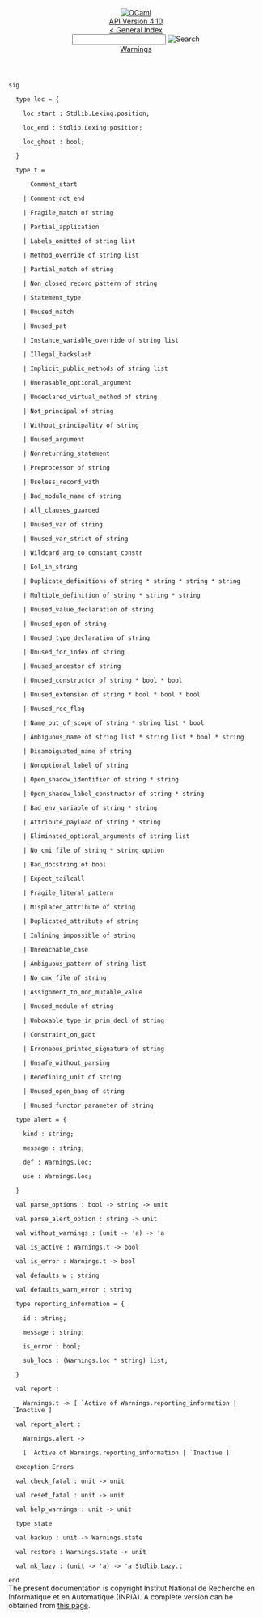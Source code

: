 <!-- ((! set title API !)) ((! set documentation !)) ((! set api !)) ((! set nobreadcrumb !)) -->
<div class="api"><header><nav class="toc brand"><a class="brand" href="https://ocaml.org/"><img src="colour-logo-gray.svg" class="svg" alt="OCaml"></a></nav><nav class="toc"><div class="toc_version"><a href="/docs" id="version-select">API Version 4.10</a></div><a href="index.html">&lt; General Index</a><div class="api_search"><input type="text" name="apisearch" id="api_search" oninput="mySearch(false);" onkeypress="this.oninput();" onclick="this.oninput();" onpaste="this.oninput();">
<img src="search_icon.svg" alt="Search" class="svg" onclick="mySearch(false)"></div>
<div id="search_results"></div><div class="toc_title"><a href="Warnings.html">Warnings</a></div><ul></ul></nav></header>
<code class="code"><span class="keyword">sig</span><br>
&nbsp;&nbsp;<span class="keyword">type</span>&nbsp;loc&nbsp;=&nbsp;{<br>
&nbsp;&nbsp;&nbsp;&nbsp;loc_start&nbsp;:&nbsp;<span class="constructor">Stdlib</span>.<span class="constructor">Lexing</span>.position;<br>
&nbsp;&nbsp;&nbsp;&nbsp;loc_end&nbsp;:&nbsp;<span class="constructor">Stdlib</span>.<span class="constructor">Lexing</span>.position;<br>
&nbsp;&nbsp;&nbsp;&nbsp;loc_ghost&nbsp;:&nbsp;bool;<br>
&nbsp;&nbsp;}<br>
&nbsp;&nbsp;<span class="keyword">type</span>&nbsp;t&nbsp;=<br>
&nbsp;&nbsp;&nbsp;&nbsp;&nbsp;&nbsp;<span class="constructor">Comment_start</span><br>
&nbsp;&nbsp;&nbsp;&nbsp;<span class="keywordsign">|</span>&nbsp;<span class="constructor">Comment_not_end</span><br>
&nbsp;&nbsp;&nbsp;&nbsp;<span class="keywordsign">|</span>&nbsp;<span class="constructor">Fragile_match</span>&nbsp;<span class="keyword">of</span>&nbsp;string<br>
&nbsp;&nbsp;&nbsp;&nbsp;<span class="keywordsign">|</span>&nbsp;<span class="constructor">Partial_application</span><br>
&nbsp;&nbsp;&nbsp;&nbsp;<span class="keywordsign">|</span>&nbsp;<span class="constructor">Labels_omitted</span>&nbsp;<span class="keyword">of</span>&nbsp;string&nbsp;list<br>
&nbsp;&nbsp;&nbsp;&nbsp;<span class="keywordsign">|</span>&nbsp;<span class="constructor">Method_override</span>&nbsp;<span class="keyword">of</span>&nbsp;string&nbsp;list<br>
&nbsp;&nbsp;&nbsp;&nbsp;<span class="keywordsign">|</span>&nbsp;<span class="constructor">Partial_match</span>&nbsp;<span class="keyword">of</span>&nbsp;string<br>
&nbsp;&nbsp;&nbsp;&nbsp;<span class="keywordsign">|</span>&nbsp;<span class="constructor">Non_closed_record_pattern</span>&nbsp;<span class="keyword">of</span>&nbsp;string<br>
&nbsp;&nbsp;&nbsp;&nbsp;<span class="keywordsign">|</span>&nbsp;<span class="constructor">Statement_type</span><br>
&nbsp;&nbsp;&nbsp;&nbsp;<span class="keywordsign">|</span>&nbsp;<span class="constructor">Unused_match</span><br>
&nbsp;&nbsp;&nbsp;&nbsp;<span class="keywordsign">|</span>&nbsp;<span class="constructor">Unused_pat</span><br>
&nbsp;&nbsp;&nbsp;&nbsp;<span class="keywordsign">|</span>&nbsp;<span class="constructor">Instance_variable_override</span>&nbsp;<span class="keyword">of</span>&nbsp;string&nbsp;list<br>
&nbsp;&nbsp;&nbsp;&nbsp;<span class="keywordsign">|</span>&nbsp;<span class="constructor">Illegal_backslash</span><br>
&nbsp;&nbsp;&nbsp;&nbsp;<span class="keywordsign">|</span>&nbsp;<span class="constructor">Implicit_public_methods</span>&nbsp;<span class="keyword">of</span>&nbsp;string&nbsp;list<br>
&nbsp;&nbsp;&nbsp;&nbsp;<span class="keywordsign">|</span>&nbsp;<span class="constructor">Unerasable_optional_argument</span><br>
&nbsp;&nbsp;&nbsp;&nbsp;<span class="keywordsign">|</span>&nbsp;<span class="constructor">Undeclared_virtual_method</span>&nbsp;<span class="keyword">of</span>&nbsp;string<br>
&nbsp;&nbsp;&nbsp;&nbsp;<span class="keywordsign">|</span>&nbsp;<span class="constructor">Not_principal</span>&nbsp;<span class="keyword">of</span>&nbsp;string<br>
&nbsp;&nbsp;&nbsp;&nbsp;<span class="keywordsign">|</span>&nbsp;<span class="constructor">Without_principality</span>&nbsp;<span class="keyword">of</span>&nbsp;string<br>
&nbsp;&nbsp;&nbsp;&nbsp;<span class="keywordsign">|</span>&nbsp;<span class="constructor">Unused_argument</span><br>
&nbsp;&nbsp;&nbsp;&nbsp;<span class="keywordsign">|</span>&nbsp;<span class="constructor">Nonreturning_statement</span><br>
&nbsp;&nbsp;&nbsp;&nbsp;<span class="keywordsign">|</span>&nbsp;<span class="constructor">Preprocessor</span>&nbsp;<span class="keyword">of</span>&nbsp;string<br>
&nbsp;&nbsp;&nbsp;&nbsp;<span class="keywordsign">|</span>&nbsp;<span class="constructor">Useless_record_with</span><br>
&nbsp;&nbsp;&nbsp;&nbsp;<span class="keywordsign">|</span>&nbsp;<span class="constructor">Bad_module_name</span>&nbsp;<span class="keyword">of</span>&nbsp;string<br>
&nbsp;&nbsp;&nbsp;&nbsp;<span class="keywordsign">|</span>&nbsp;<span class="constructor">All_clauses_guarded</span><br>
&nbsp;&nbsp;&nbsp;&nbsp;<span class="keywordsign">|</span>&nbsp;<span class="constructor">Unused_var</span>&nbsp;<span class="keyword">of</span>&nbsp;string<br>
&nbsp;&nbsp;&nbsp;&nbsp;<span class="keywordsign">|</span>&nbsp;<span class="constructor">Unused_var_strict</span>&nbsp;<span class="keyword">of</span>&nbsp;string<br>
&nbsp;&nbsp;&nbsp;&nbsp;<span class="keywordsign">|</span>&nbsp;<span class="constructor">Wildcard_arg_to_constant_constr</span><br>
&nbsp;&nbsp;&nbsp;&nbsp;<span class="keywordsign">|</span>&nbsp;<span class="constructor">Eol_in_string</span><br>
&nbsp;&nbsp;&nbsp;&nbsp;<span class="keywordsign">|</span>&nbsp;<span class="constructor">Duplicate_definitions</span>&nbsp;<span class="keyword">of</span>&nbsp;string&nbsp;*&nbsp;string&nbsp;*&nbsp;string&nbsp;*&nbsp;string<br>
&nbsp;&nbsp;&nbsp;&nbsp;<span class="keywordsign">|</span>&nbsp;<span class="constructor">Multiple_definition</span>&nbsp;<span class="keyword">of</span>&nbsp;string&nbsp;*&nbsp;string&nbsp;*&nbsp;string<br>
&nbsp;&nbsp;&nbsp;&nbsp;<span class="keywordsign">|</span>&nbsp;<span class="constructor">Unused_value_declaration</span>&nbsp;<span class="keyword">of</span>&nbsp;string<br>
&nbsp;&nbsp;&nbsp;&nbsp;<span class="keywordsign">|</span>&nbsp;<span class="constructor">Unused_open</span>&nbsp;<span class="keyword">of</span>&nbsp;string<br>
&nbsp;&nbsp;&nbsp;&nbsp;<span class="keywordsign">|</span>&nbsp;<span class="constructor">Unused_type_declaration</span>&nbsp;<span class="keyword">of</span>&nbsp;string<br>
&nbsp;&nbsp;&nbsp;&nbsp;<span class="keywordsign">|</span>&nbsp;<span class="constructor">Unused_for_index</span>&nbsp;<span class="keyword">of</span>&nbsp;string<br>
&nbsp;&nbsp;&nbsp;&nbsp;<span class="keywordsign">|</span>&nbsp;<span class="constructor">Unused_ancestor</span>&nbsp;<span class="keyword">of</span>&nbsp;string<br>
&nbsp;&nbsp;&nbsp;&nbsp;<span class="keywordsign">|</span>&nbsp;<span class="constructor">Unused_constructor</span>&nbsp;<span class="keyword">of</span>&nbsp;string&nbsp;*&nbsp;bool&nbsp;*&nbsp;bool<br>
&nbsp;&nbsp;&nbsp;&nbsp;<span class="keywordsign">|</span>&nbsp;<span class="constructor">Unused_extension</span>&nbsp;<span class="keyword">of</span>&nbsp;string&nbsp;*&nbsp;bool&nbsp;*&nbsp;bool&nbsp;*&nbsp;bool<br>
&nbsp;&nbsp;&nbsp;&nbsp;<span class="keywordsign">|</span>&nbsp;<span class="constructor">Unused_rec_flag</span><br>
&nbsp;&nbsp;&nbsp;&nbsp;<span class="keywordsign">|</span>&nbsp;<span class="constructor">Name_out_of_scope</span>&nbsp;<span class="keyword">of</span>&nbsp;string&nbsp;*&nbsp;string&nbsp;list&nbsp;*&nbsp;bool<br>
&nbsp;&nbsp;&nbsp;&nbsp;<span class="keywordsign">|</span>&nbsp;<span class="constructor">Ambiguous_name</span>&nbsp;<span class="keyword">of</span>&nbsp;string&nbsp;list&nbsp;*&nbsp;string&nbsp;list&nbsp;*&nbsp;bool&nbsp;*&nbsp;string<br>
&nbsp;&nbsp;&nbsp;&nbsp;<span class="keywordsign">|</span>&nbsp;<span class="constructor">Disambiguated_name</span>&nbsp;<span class="keyword">of</span>&nbsp;string<br>
&nbsp;&nbsp;&nbsp;&nbsp;<span class="keywordsign">|</span>&nbsp;<span class="constructor">Nonoptional_label</span>&nbsp;<span class="keyword">of</span>&nbsp;string<br>
&nbsp;&nbsp;&nbsp;&nbsp;<span class="keywordsign">|</span>&nbsp;<span class="constructor">Open_shadow_identifier</span>&nbsp;<span class="keyword">of</span>&nbsp;string&nbsp;*&nbsp;string<br>
&nbsp;&nbsp;&nbsp;&nbsp;<span class="keywordsign">|</span>&nbsp;<span class="constructor">Open_shadow_label_constructor</span>&nbsp;<span class="keyword">of</span>&nbsp;string&nbsp;*&nbsp;string<br>
&nbsp;&nbsp;&nbsp;&nbsp;<span class="keywordsign">|</span>&nbsp;<span class="constructor">Bad_env_variable</span>&nbsp;<span class="keyword">of</span>&nbsp;string&nbsp;*&nbsp;string<br>
&nbsp;&nbsp;&nbsp;&nbsp;<span class="keywordsign">|</span>&nbsp;<span class="constructor">Attribute_payload</span>&nbsp;<span class="keyword">of</span>&nbsp;string&nbsp;*&nbsp;string<br>
&nbsp;&nbsp;&nbsp;&nbsp;<span class="keywordsign">|</span>&nbsp;<span class="constructor">Eliminated_optional_arguments</span>&nbsp;<span class="keyword">of</span>&nbsp;string&nbsp;list<br>
&nbsp;&nbsp;&nbsp;&nbsp;<span class="keywordsign">|</span>&nbsp;<span class="constructor">No_cmi_file</span>&nbsp;<span class="keyword">of</span>&nbsp;string&nbsp;*&nbsp;string&nbsp;option<br>
&nbsp;&nbsp;&nbsp;&nbsp;<span class="keywordsign">|</span>&nbsp;<span class="constructor">Bad_docstring</span>&nbsp;<span class="keyword">of</span>&nbsp;bool<br>
&nbsp;&nbsp;&nbsp;&nbsp;<span class="keywordsign">|</span>&nbsp;<span class="constructor">Expect_tailcall</span><br>
&nbsp;&nbsp;&nbsp;&nbsp;<span class="keywordsign">|</span>&nbsp;<span class="constructor">Fragile_literal_pattern</span><br>
&nbsp;&nbsp;&nbsp;&nbsp;<span class="keywordsign">|</span>&nbsp;<span class="constructor">Misplaced_attribute</span>&nbsp;<span class="keyword">of</span>&nbsp;string<br>
&nbsp;&nbsp;&nbsp;&nbsp;<span class="keywordsign">|</span>&nbsp;<span class="constructor">Duplicated_attribute</span>&nbsp;<span class="keyword">of</span>&nbsp;string<br>
&nbsp;&nbsp;&nbsp;&nbsp;<span class="keywordsign">|</span>&nbsp;<span class="constructor">Inlining_impossible</span>&nbsp;<span class="keyword">of</span>&nbsp;string<br>
&nbsp;&nbsp;&nbsp;&nbsp;<span class="keywordsign">|</span>&nbsp;<span class="constructor">Unreachable_case</span><br>
&nbsp;&nbsp;&nbsp;&nbsp;<span class="keywordsign">|</span>&nbsp;<span class="constructor">Ambiguous_pattern</span>&nbsp;<span class="keyword">of</span>&nbsp;string&nbsp;list<br>
&nbsp;&nbsp;&nbsp;&nbsp;<span class="keywordsign">|</span>&nbsp;<span class="constructor">No_cmx_file</span>&nbsp;<span class="keyword">of</span>&nbsp;string<br>
&nbsp;&nbsp;&nbsp;&nbsp;<span class="keywordsign">|</span>&nbsp;<span class="constructor">Assignment_to_non_mutable_value</span><br>
&nbsp;&nbsp;&nbsp;&nbsp;<span class="keywordsign">|</span>&nbsp;<span class="constructor">Unused_module</span>&nbsp;<span class="keyword">of</span>&nbsp;string<br>
&nbsp;&nbsp;&nbsp;&nbsp;<span class="keywordsign">|</span>&nbsp;<span class="constructor">Unboxable_type_in_prim_decl</span>&nbsp;<span class="keyword">of</span>&nbsp;string<br>
&nbsp;&nbsp;&nbsp;&nbsp;<span class="keywordsign">|</span>&nbsp;<span class="constructor">Constraint_on_gadt</span><br>
&nbsp;&nbsp;&nbsp;&nbsp;<span class="keywordsign">|</span>&nbsp;<span class="constructor">Erroneous_printed_signature</span>&nbsp;<span class="keyword">of</span>&nbsp;string<br>
&nbsp;&nbsp;&nbsp;&nbsp;<span class="keywordsign">|</span>&nbsp;<span class="constructor">Unsafe_without_parsing</span><br>
&nbsp;&nbsp;&nbsp;&nbsp;<span class="keywordsign">|</span>&nbsp;<span class="constructor">Redefining_unit</span>&nbsp;<span class="keyword">of</span>&nbsp;string<br>
&nbsp;&nbsp;&nbsp;&nbsp;<span class="keywordsign">|</span>&nbsp;<span class="constructor">Unused_open_bang</span>&nbsp;<span class="keyword">of</span>&nbsp;string<br>
&nbsp;&nbsp;&nbsp;&nbsp;<span class="keywordsign">|</span>&nbsp;<span class="constructor">Unused_functor_parameter</span>&nbsp;<span class="keyword">of</span>&nbsp;string<br>
&nbsp;&nbsp;<span class="keyword">type</span>&nbsp;alert&nbsp;=&nbsp;{<br>
&nbsp;&nbsp;&nbsp;&nbsp;kind&nbsp;:&nbsp;string;<br>
&nbsp;&nbsp;&nbsp;&nbsp;message&nbsp;:&nbsp;string;<br>
&nbsp;&nbsp;&nbsp;&nbsp;def&nbsp;:&nbsp;<span class="constructor">Warnings</span>.loc;<br>
&nbsp;&nbsp;&nbsp;&nbsp;use&nbsp;:&nbsp;<span class="constructor">Warnings</span>.loc;<br>
&nbsp;&nbsp;}<br>
&nbsp;&nbsp;<span class="keyword">val</span>&nbsp;parse_options&nbsp;:&nbsp;bool&nbsp;<span class="keywordsign">-&gt;</span>&nbsp;string&nbsp;<span class="keywordsign">-&gt;</span>&nbsp;unit<br>
&nbsp;&nbsp;<span class="keyword">val</span>&nbsp;parse_alert_option&nbsp;:&nbsp;string&nbsp;<span class="keywordsign">-&gt;</span>&nbsp;unit<br>
&nbsp;&nbsp;<span class="keyword">val</span>&nbsp;without_warnings&nbsp;:&nbsp;(unit&nbsp;<span class="keywordsign">-&gt;</span>&nbsp;<span class="keywordsign">'</span>a)&nbsp;<span class="keywordsign">-&gt;</span>&nbsp;<span class="keywordsign">'</span>a<br>
&nbsp;&nbsp;<span class="keyword">val</span>&nbsp;is_active&nbsp;:&nbsp;<span class="constructor">Warnings</span>.t&nbsp;<span class="keywordsign">-&gt;</span>&nbsp;bool<br>
&nbsp;&nbsp;<span class="keyword">val</span>&nbsp;is_error&nbsp;:&nbsp;<span class="constructor">Warnings</span>.t&nbsp;<span class="keywordsign">-&gt;</span>&nbsp;bool<br>
&nbsp;&nbsp;<span class="keyword">val</span>&nbsp;defaults_w&nbsp;:&nbsp;string<br>
&nbsp;&nbsp;<span class="keyword">val</span>&nbsp;defaults_warn_error&nbsp;:&nbsp;string<br>
&nbsp;&nbsp;<span class="keyword">type</span>&nbsp;reporting_information&nbsp;=&nbsp;{<br>
&nbsp;&nbsp;&nbsp;&nbsp;id&nbsp;:&nbsp;string;<br>
&nbsp;&nbsp;&nbsp;&nbsp;message&nbsp;:&nbsp;string;<br>
&nbsp;&nbsp;&nbsp;&nbsp;is_error&nbsp;:&nbsp;bool;<br>
&nbsp;&nbsp;&nbsp;&nbsp;sub_locs&nbsp;:&nbsp;(<span class="constructor">Warnings</span>.loc&nbsp;*&nbsp;string)&nbsp;list;<br>
&nbsp;&nbsp;}<br>
&nbsp;&nbsp;<span class="keyword">val</span>&nbsp;report&nbsp;:<br>
&nbsp;&nbsp;&nbsp;&nbsp;<span class="constructor">Warnings</span>.t&nbsp;<span class="keywordsign">-&gt;</span>&nbsp;[&nbsp;<span class="keywordsign">`</span><span class="constructor">Active</span>&nbsp;<span class="keyword">of</span>&nbsp;<span class="constructor">Warnings</span>.reporting_information&nbsp;<span class="keywordsign">|</span>&nbsp;<span class="keywordsign">`</span><span class="constructor">Inactive</span>&nbsp;]<br>
&nbsp;&nbsp;<span class="keyword">val</span>&nbsp;report_alert&nbsp;:<br>
&nbsp;&nbsp;&nbsp;&nbsp;<span class="constructor">Warnings</span>.alert&nbsp;<span class="keywordsign">-&gt;</span><br>
&nbsp;&nbsp;&nbsp;&nbsp;[&nbsp;<span class="keywordsign">`</span><span class="constructor">Active</span>&nbsp;<span class="keyword">of</span>&nbsp;<span class="constructor">Warnings</span>.reporting_information&nbsp;<span class="keywordsign">|</span>&nbsp;<span class="keywordsign">`</span><span class="constructor">Inactive</span>&nbsp;]<br>
&nbsp;&nbsp;<span class="keyword">exception</span>&nbsp;<span class="constructor">Errors</span><br>
&nbsp;&nbsp;<span class="keyword">val</span>&nbsp;check_fatal&nbsp;:&nbsp;unit&nbsp;<span class="keywordsign">-&gt;</span>&nbsp;unit<br>
&nbsp;&nbsp;<span class="keyword">val</span>&nbsp;reset_fatal&nbsp;:&nbsp;unit&nbsp;<span class="keywordsign">-&gt;</span>&nbsp;unit<br>
&nbsp;&nbsp;<span class="keyword">val</span>&nbsp;help_warnings&nbsp;:&nbsp;unit&nbsp;<span class="keywordsign">-&gt;</span>&nbsp;unit<br>
&nbsp;&nbsp;<span class="keyword">type</span>&nbsp;state<br>
&nbsp;&nbsp;<span class="keyword">val</span>&nbsp;backup&nbsp;:&nbsp;unit&nbsp;<span class="keywordsign">-&gt;</span>&nbsp;<span class="constructor">Warnings</span>.state<br>
&nbsp;&nbsp;<span class="keyword">val</span>&nbsp;restore&nbsp;:&nbsp;<span class="constructor">Warnings</span>.state&nbsp;<span class="keywordsign">-&gt;</span>&nbsp;unit<br>
&nbsp;&nbsp;<span class="keyword">val</span>&nbsp;mk_lazy&nbsp;:&nbsp;(unit&nbsp;<span class="keywordsign">-&gt;</span>&nbsp;<span class="keywordsign">'</span>a)&nbsp;<span class="keywordsign">-&gt;</span>&nbsp;<span class="keywordsign">'</span>a&nbsp;<span class="constructor">Stdlib</span>.<span class="constructor">Lazy</span>.t<br>
<span class="keyword">end</span></code>
<div class="copyright">The present documentation is copyright Institut National de Recherche en Informatique et en Automatique (INRIA). A complete version can be obtained from <a href="http://caml.inria.fr/pub/docs/manual-ocaml/">this page</a>.</div></div>